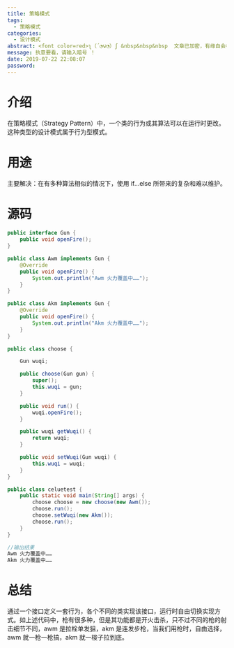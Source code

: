 ```yaml
---
title: 策略模式
tags:
  - 策略模式
categories:
  - 设计模式
abstract: <font color=red>ʅ（´◔౪◔）ʃ &nbsp&nbsp&nbsp  文章已加密，有缘自会相见 ！！！</font>
message: 执意要看，请输入暗号 ！
date: 2019-07-22 22:08:07
password:
---
```


# 介绍
在策略模式（Strategy Pattern）中，一个类的行为或其算法可以在运行时更改。这种类型的设计模式属于行为型模式。

# 用途
主要解决：在有多种算法相似的情况下，使用 if...else 所带来的复杂和难以维护。

<!-- more -->

# 源码

```java
public interface Gun {
    public void openFire();
}
```

```java
public class Awm implements Gun {
    @Override
    public void openFire() {
        System.out.println("Awm 火力覆盖中……");
    }
}
```

```java
public class Akm implements Gun {
    @Override
    public void openFire() {
        System.out.println("Akm 火力覆盖中……");
    }
}
```

```java
public class choose {

    Gun wuqi;

    public choose(Gun gun) {
        super();
        this.wuqi = gun;
    }

    public void run() {
        wuqi.openFire();
    }

    public wuqi getWuqi() {
        return wuqi;
    }

    public void setWuqi(Gun wuqi) {
        this.wuqi = wuqi;
    }
}
```

```java
public class celuetest {
    public static void main(String[] args) {
        choose choose = new choose(new Awm());
        choose.run();
        choose.setWuqi(new Akm());
        choose.run();
    }
}
```

```java
//输出结果
Awm 火力覆盖中……
Akm 火力覆盖中……
```

# 总结
通过一个接口定义一套行为，各个不同的类实现该接口，运行时自由切换实现方式。如上述代码中，枪有很多种，但是其功能都是开火击杀，只不过不同的枪的射击细节不同，awm 是拉栓单发狙，akm 是连发步枪，当我们用枪时，自由选择，awm 就一枪一枪搞，akm 就一梭子拉到底。




